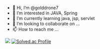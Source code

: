 - 👋 Hi, I’m @golddrone7
- 👀 I’m interested in JAVA, Spring
- 🌱 I’m currently learning java, jsp, servlet
- 💞️ I’m looking to collaborate on ...
- 📫 How to reach me ...

<!---
golddrone7/golddrone7 is a ✨ special ✨ repository because its `README.md` (this file) appears on your GitHub profile.
You can click the Preview link to take a look at your changes.
--->
<a href="https://opgc.me/#/users/golddrone7" target="_blank"><img src="https://api.opgc.me/githubs/users/golddrone7/tag/?theme=basic" /></a>
[![Solved.ac Profile](http://mazassumnida.wtf/api/v2/generate_badge?boj=golddrone)](https://solved.ac/golddrone/)
